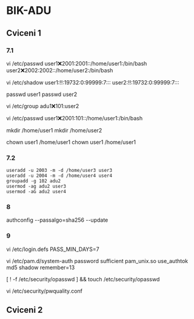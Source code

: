 # BIK-ADU



## Cviceni 1


### 7.1 

  vi /etc/passwd
  user1:x:2001:2001::/home/user1:/bin/bash
  user2:x:2002:2002::/home/user2:/bin/bash

  vi /etc/shadow
  user1:!!:19732:0:99999:7:::
  user2:!!:19732:0:99999:7:::
  
  passwd user1
  passwd user2

  vi /etc/group
  adu1:x:101:user2


  vi /etc/passwd
  user1:x:2001:101::/home/user1:/bin/bash

  
  mkdir /home/user1
  mkdir /home/user2

  chown user1 /home/user1
  chown user1 /home/user1


### 7.2

    useradd -u 2003 -m -d /home/user3 user3
    useradd -u 2004 -m -d /home/user4 user4
    groupadd -g 102 adu2
    usermod -ag adu2 user3
    usermod -aG adu2 user4

### 8

authconfig --passalgo=sha256 --update

### 9

vi /etc/login.defs 
PASS_MIN_DAYS=7

vi /etc/pam.d/system-auth
password sufficient pam_unix.so use_authtok md5 shadow remember=13

[ ! -f /etc/security/opasswd ] && touch /etc/security/opasswd

vi /etc/security/pwquality.conf 

## Cviceni 2


